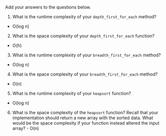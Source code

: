 Add your answers to the questions below.

1. What is the runtime complexity of your `depth_first_for_each` method?
 - O(log n)
2. What is the space complexity of your `depth_first_for_each` function?
- O(h)
3. What is the runtime complexity of your `breadth_first_for_each` method?
 - O(log n)
4. What is the space complexity of your `breadth_first_for_each` method?
 - O(n)
5. What is the runtime complexity of your `heapsort` function?
 - O(log n)
6. What is the space complexity of the `heapsort` function? Recall that your implementation should return a new array with the sorted data. What would be the space complexity if your function instead altered the input array? - O(n)